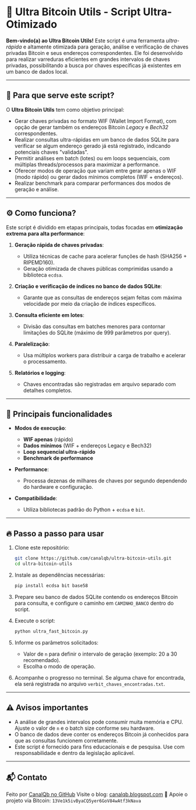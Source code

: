 # 🚀 Ultra Bitcoin Utils - Script Ultra-Otimizado

**Bem-vindo(a) ao Ultra Bitcoin Utils!**
Este script é uma ferramenta *ultra-rápida* e altamente otimizada para geração, análise e verificação de chaves privadas Bitcoin e seus endereços correspondentes. Ele foi desenvolvido para realizar varreduras eficientes em grandes intervalos de chaves privadas, possibilitando a busca por chaves específicas já existentes em um banco de dados local.

---

## 🎯 Para que serve este script?

O **Ultra Bitcoin Utils** tem como objetivo principal:

* Gerar chaves privadas no formato WIF (Wallet Import Format), com opção de gerar também os endereços Bitcoin *Legacy* e *Bech32* correspondentes.
* Realizar consultas ultra-rápidas em um banco de dados SQLite para verificar se algum endereço gerado já está registrado, indicando potenciais chaves "validadas".
* Permitir análises em batch (lotes) ou em loops sequenciais, com múltiplas threads/processos para maximizar a performance.
* Oferecer modos de operação que variam entre gerar apenas o WIF (modo rápido) ou gerar dados mínimos completos (WIF + endereços).
* Realizar benchmark para comparar performances dos modos de geração e análise.

---

## ⚙️ Como funciona?

Este script é dividido em etapas principais, todas focadas em **otimização extrema para alta performance**:

1. **Geração rápida de chaves privadas**:

   * Utiliza técnicas de cache para acelerar funções de hash (SHA256 + RIPEMD160).
   * Geração otimizada de chaves públicas comprimidas usando a biblioteca `ecdsa`.

2. **Criação e verificação de índices no banco de dados SQLite**:

   * Garante que as consultas de endereços sejam feitas com máxima velocidade por meio da criação de índices específicos.

3. **Consulta eficiente em lotes**:

   * Divisão das consultas em batches menores para contornar limitações do SQLite (máximo de 999 parâmetros por query).

4. **Paralelização**:

   * Usa múltiplos workers para distribuir a carga de trabalho e acelerar o processamento.

5. **Relatórios e logging**:

   * Chaves encontradas são registradas em arquivo separado com detalhes completos.

---

## 🚀 Principais funcionalidades

* **Modos de execução**:

  * **WIF apenas** (rápido)
  * **Dados mínimos** (WIF + endereços Legacy e Bech32)
  * **Loop sequencial ultra-rápido**
  * **Benchmark de performance**

* **Performance**:

  * Processa dezenas de milhares de chaves por segundo dependendo do hardware e configuração.

* **Compatibilidade**:

  * Utiliza bibliotecas padrão do Python + `ecdsa` e `bit`.

---

## 🔥 Passo a passo para usar

1. Clone este repositório:

   ```bash
   git clone https://github.com/canalqb/ultra-bitcoin-utils.git
   cd ultra-bitcoin-utils
   ```

2. Instale as dependências necessárias:

   ```bash
   pip install ecdsa bit base58
   ```

3. Prepare seu banco de dados SQLite contendo os endereços Bitcoin para consulta, e configure o caminho em `CAMINHO_BANCO` dentro do script.

4. Execute o script:

   ```bash
   python ultra_fast_bitcoin.py
   ```

5. Informe os parâmetros solicitados:

   * Valor de `n` para definir o intervalo de geração (exemplo: 20 a 30 recomendado).
   * Escolha o modo de operação.

6. Acompanhe o progresso no terminal. Se alguma chave for encontrada, ela será registrada no arquivo `verbit_chaves_encontradas.txt`.

---

## ⚠️ Avisos importantes

* A análise de grandes intervalos pode consumir muita memória e CPU. Ajuste o valor de `n` e o batch size conforme seu hardware.
* O banco de dados deve conter os endereços Bitcoin já conhecidos para que as consultas funcionem corretamente.
* Este script é fornecido para fins educacionais e de pesquisa. Use com responsabilidade e dentro da legislação aplicável.

---

## 📬 Contato

Feito por [CanalQb no GitHub](https://github.com/canalqb)
Visite o blog: [canalqb.blogspot.com](https://canalqb.blogspot.com/)
💸 Apoie o projeto via Bitcoin: `13Ve1k5ivByaCQ5yer6GoV84wAtf3kNava`
 

